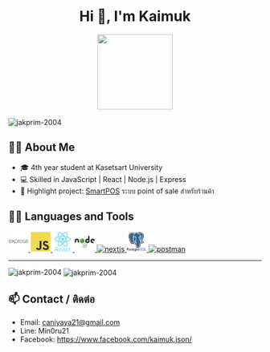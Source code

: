 <h1 align="center">Hi 👋, I'm Kaimuk</h1>

<p align="center">
<img src="https://scontent.fnak4-1.fna.fbcdn.net/v/t39.30808-6/558895948_1912173806393085_1577128877018244254_n.jpg?_nc_cat=106&ccb=1-7&_nc_sid=6ee11a&_nc_ohc=-9joIPCd780Q7kNvwHYl_RZ&_nc_oc=Adn8-LCt86YLcl8cykyz6dNdknVQ_tVCQA2CA6uY-OGUg5WAvmKEBdnQk6CO6YnAZGA&_nc_zt=23&_nc_ht=scontent.fnak4-1.fna&_nc_gid=MiPRoOXHJ4yMvZBy6spKMA&oh=00_AfeDhIpcfgSlp0CTGhUc0m_75VSZEsqdc92DR-1wY6tDbA&oe=69025EAA" width="150px" height="150px" />
</p>

<p align="left"> <img src="https://komarev.com/ghpvc/?username=jakprim-2004&label=Profile%20views&color=0e75b6&style=flat" alt="jakprim-2004" /> </p>

## 👨‍🎓 About Me

- 🎓 4th year student at Kasetsart University  
- 💻 Skilled in JavaScript | React | Node.js | Express  
- 🚀 Highlight project: [SmartPOS](https://www.smartpos.software/) ระบบ point of sale สำหรับร้านค้า


## 🧑‍💻 Languages and Tools

<p align="left">
  <a href="https://expressjs.com" target="_blank" rel="noreferrer">
    <img src="https://raw.githubusercontent.com/devicons/devicon/master/icons/express/express-original-wordmark.svg" alt="express" width="40" height="40"/>
  </a>
  <a href="https://developer.mozilla.org/en-US/docs/Web/JavaScript" target="_blank" rel="noreferrer">
    <img src="https://raw.githubusercontent.com/devicons/devicon/master/icons/javascript/javascript-original.svg" alt="javascript" width="40" height="40"/>
  </a>
  <a href="https://reactjs.org/" target="_blank" rel="noreferrer">
    <img src="https://raw.githubusercontent.com/devicons/devicon/master/icons/react/react-original-wordmark.svg" alt="react" width="40" height="40"/>
  </a>
  <a href="https://nodejs.org" target="_blank" rel="noreferrer">
    <img src="https://raw.githubusercontent.com/devicons/devicon/master/icons/nodejs/nodejs-original-wordmark.svg" alt="nodejs" width="40" height="40"/>
  </a>
  <a href="https://nextjs.org/" target="_blank" rel="noreferrer">
    <img src="https://cdn.worldvectorlogo.com/logos/nextjs-2.svg" alt="nextjs" width="40" height="40"/>
  </a>
  <a href="https://www.postgresql.org" target="_blank" rel="noreferrer">
    <img src="https://raw.githubusercontent.com/devicons/devicon/master/icons/postgresql/postgresql-original-wordmark.svg" alt="postgresql" width="40" height="40"/>
  </a>
  <a href="https://postman.com" target="_blank" rel="noreferrer">
    <img src="https://www.vectorlogo.zone/logos/getpostman/getpostman-icon.svg" alt="postman" width="40" height="40"/>
  </a>
</p>

---

<p><img align="left" src="https://github-readme-stats.vercel.app/api/top-langs?username=jakprim-2004&show_icons=true&locale=en&layout=compact" alt="jakprim-2004" /></p>

<p>&nbsp;<img align="center" src="https://github-readme-stats.vercel.app/api?username=jakprim-2004&show_icons=true&locale=en" alt="jakprim-2004" /></p>

## 📫 Contact / ติดต่อ

- Email: [caniyaya21@gmail.com](mailto:caniyaya21@gmail.com)  
- Line: Min0ru21  
- Facebook: https://www.facebook.com/kaimuk.json/
